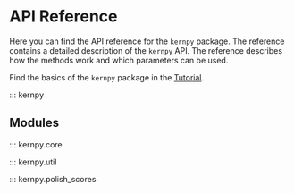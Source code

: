 # API Reference

Here you can find the API reference for the `kernpy` package. The reference contains a detailed description of the `kernpy` API. The reference describes how the methods work and which parameters can be used. 

Find the basics of the `kernpy` package in the [Tutorial](get-started/tutorial.md).

::: kernpy

## Modules

::: kernpy.core

::: kernpy.util

::: kernpy.polish_scores



